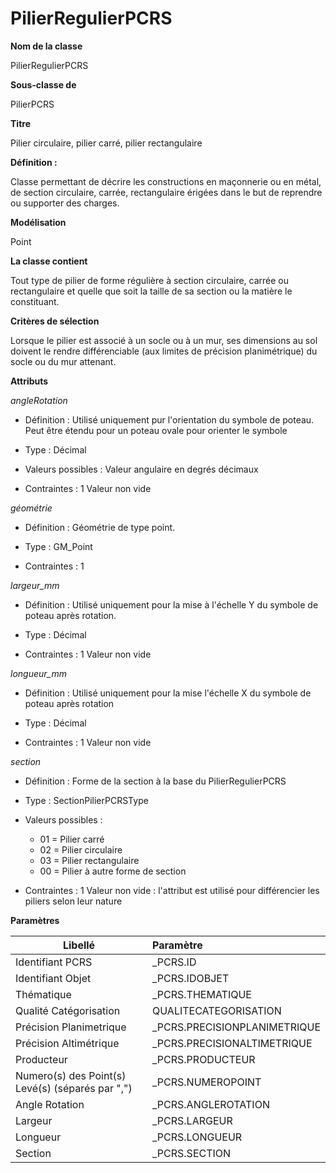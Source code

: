 # PilierRegulierPCRS #



**Nom de la classe**

PilierRegulierPCRS

**Sous-classe de**

PilierPCRS

**Titre**

Pilier circulaire, pilier carré, pilier rectangulaire

**Définition :**

Classe permettant de décrire les constructions en maçonnerie ou en métal, de section circulaire, carrée, rectangulaire érigées dans le but de reprendre ou supporter des charges.

**Modélisation**

 Point

**La classe contient**

Tout type de pilier de forme régulière à section circulaire, carrée ou rectangulaire et quelle que soit la taille de sa section ou la matière le constituant.

**Critères de sélection**

Lorsque le pilier est associé à un socle ou à un mur, ses dimensions au sol doivent le rendre différenciable (aux limites de précision planimétrique) du socle ou du mur attenant.

**Attributs**

*angleRotation*

- Définition : Utilisé uniquement pur l'orientation du symbole de poteau. Peut être étendu pour un poteau ovale pour orienter le symbole

- Type : Décimal

- Valeurs possibles : Valeur angulaire en degrés décimaux

- Contraintes : 1 Valeur non vide

*géométrie*

- Définition : Géométrie de type point.

- Type : GM_Point

- Contraintes : 1

*largeur_mm*

- Définition : Utilisé uniquement pour la mise à l'échelle Y du symbole de poteau après rotation.

- Type : Décimal

- Contraintes : 1 Valeur non vide

*longueur_mm*

- Définition : Utilisé uniquement pour la mise  l'échelle X du symbole de poteau après rotation

- Type : Décimal

- Contraintes : 1 Valeur non vide

*section*

- Définition : Forme de la section à la base du PilierRegulierPCRS

- Type : SectionPilierPCRSType

- Valeurs possibles :

  - 01 = Pilier carré
  - 02 = Pilier circulaire
  - 03 = Pilier rectangulaire
  - 00 = Pilier à autre forme de section

- Contraintes : 1 Valeur non vide : l'attribut est utilisé pour différencier les piliers selon leur nature

**Paramètres**

| Libellé | Paramètre |
| ---------|:-------------|
|Identifiant PCRS|_PCRS.ID|
|Identifiant Objet|_PCRS.IDOBJET|
|Thématique|_PCRS.THEMATIQUE|
|Qualité Catégorisation|QUALITECATEGORISATION|
|Précision Planimetrique|_PCRS.PRECISIONPLANIMETRIQUE|
|Précision Altimétrique|_PCRS.PRECISIONALTIMETRIQUE|
|Producteur|_PCRS.PRODUCTEUR|
|Numero(s) des Point(s) Levé(s) (séparés par ",")|_PCRS.NUMEROPOINT|
|Angle Rotation|_PCRS.ANGLEROTATION|
|Largeur|_PCRS.LARGEUR|
|Longueur|_PCRS.LONGUEUR|
|Section|_PCRS.SECTION|
